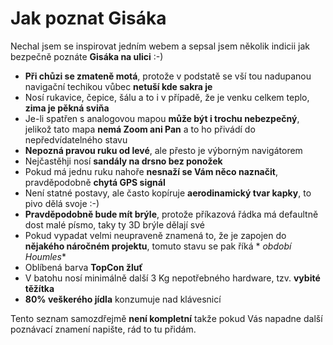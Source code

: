 # Jak poznat Gisáka

Nechal jsem se inspirovat jedním webem a sepsal jsem několik indicii jak bezpečně poznáte **Gisáka na ulici** :-)

- **Při chůzi se zmateně motá**, protože v podstatě se vší tou nadupanou navigační techikou vůbec **netuší kde sakra je**
- Nosí rukavice, čepice, šálu a to i v případě, že je venku celkem teplo, **zima je pěkná sviňa**
- Je-li spatřen s analogovou mapou **může být i trochu nebezpečný**, jelikož tato mapa **nemá Zoom ani Pan** a to ho
  přivádí do nepředvídatelného stavu
- **Nepozná pravou ruku od levé**, ale přesto je výborným navigátorem
- Nejčastěhji nosí **sandály na drsno bez ponožek**
- Pokud má jednu ruku nahoře **nesnaží se Vám něco naznačit**, pravděpodobně **chytá GPS signál**
- Není statné postavy, ale často kopíruje **aerodinamický tvar kapky**, to pivo dělá svoje :-)
- **Pravděpodobně bude mít brýle**, protože příkazová řádka má defaultně dost malé písmo, taky ty 3D brýle dělají své
- Pokud vypadat velmi neupraveně znamená to, že je zapojen do **nějakého náročném projektu**, tomuto stavu se pak říká *
  *období Houmles**
- Oblíbená barva **TopCon žluť**
- V batohu nosí minimálně další 3 Kg nepotřebného hardware, tzv. **vybité těžítka**
- **80% veškerého jídla** konzumuje nad klávesnicí

Tento seznam samozdřejmě **není kompletní** takže pokud Vás napadne další poznávací znamení napište, rád to tu přidám.
